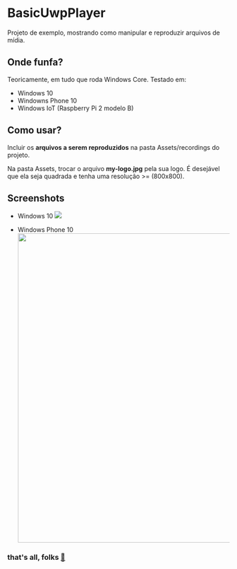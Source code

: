 # BasicUwpPlayer
Projeto de exemplo, mostrando como manipular e reproduzir arquivos de mídia.

## Onde funfa?

Teoricamente, em tudo que roda Windows Core. Testado em:
- Windows 10
- Windowns Phone 10
- Windows IoT (Raspberry Pi 2 modelo B)

## Como usar?

Incluir os **arquivos a serem reproduzidos** na pasta Assets/recordings do projeto.

Na pasta Assets, trocar o arquivo **my-logo.jpg** pela sua logo. É desejável que ela seja quadrada e tenha uma resolução >= (800x800).

## Screenshots

- Windows 10
![](https://raw.githubusercontent.com/rohanaceres/basic-uwp-player/develop/Screenshots/Windows10.png)

- Windows Phone 10
<br/><img src="https://raw.githubusercontent.com/rohanaceres/basic-uwp-player/develop/Screenshots/WindowsPhone10.jpg" height="700">

### that's all, folks [:octopus:](mailto:ceres.rohana@gmail.com)
